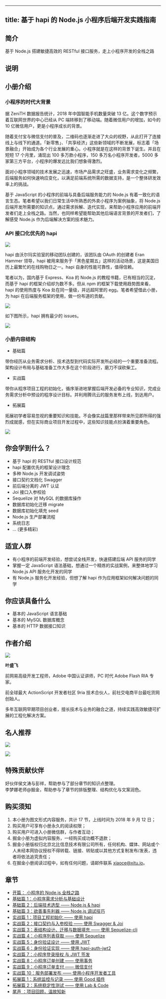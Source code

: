 
---
title: 基于 hapi 的 Node.js 小程序后端开发实践指南
---

## 简介
基于 Node.js 搭建敏捷高效的 RESTful 接口服务，走上小程序开发的全栈之路

## 说明
## 小册介绍

### 小程序的时代大背景

据 ZeniTH 数据报告统计，2018 年中国智能手机数量突破 13 亿。这个数字预示着互联网世界的中心已经从 PC 端转移到了移动端。随着微信用户的增加，如今的 10 亿微信用户，更是小程序成长的背景。

随着支付宝与微信支付的普及，二维码也逐渐走进了大众的视野，从此打开了连接线上与线下的通道。「新零售」、「共享经济」这些新领域的不断发展，标志着「场景融合」开始成为各个行业发展的重心。小程序就是在这样的背景下诞生。并且在短短 17 个月里，涌现出 100 多万款小程序，150 多万名小程序开发者，5000 多家第三方平台，小程序的爆发远比我们想象得激烈。

面对小程序领域的技术发展之迅速，市场产品需求之旺盛，业务需求变化之频繁，后端服务如何快速响应变化，以满足前端系统所需的数据支持，是一个整体研发效率上的挑战。

基于 JavaScript 的小程序的前端与具备后端服务能力的 Node.js 有着一致化的语言生态。笔者希望以我们日常生活中所熟悉的外卖小程序为案例抽象，将 Node.js 后端开发所需要的知识点，通过需求拆解、迭代实现，来帮助小程序应用的前端开发者们走上全栈之路。当然，也同样希望能帮助其他后端语言背景的开发者们，了解感受 Node.js 作为后端解决方案的技术魅力。

### API 接口化优先的 hapi

![](https://p1-jj.byteimg.com/tos-cn-i-t2oaga2asx/gold-user-assets/2018/9/10/165c277d89b63c40~tplv-t2oaga2asx-image.image)

hapi 由沃尔玛实验室的移动团队创建的，该团队由 OAuth 的创建者 Eran Hammer 领导，hapi 被用来服务于「黑色星期五」这样的活动场景，这是美国日历上最繁忙的在线购物日之一。hapi 自身的性能可靠性，值得信赖。

笔者以为，国内基于 Express、Koa 的 Node.js 的教程书籍，已有相当的沉淀，而基于 hapi 的框架介绍却为数不多。但从 npm 的框架下载使用趋势图来看，hapi 的使用热度与 Koa 处在同一量级，并远超阿里的 egg。笔者希望借此小册，为 hapi 在后端服务框架的使用，做一份布道的贡献。

![](https://p1-jj.byteimg.com/tos-cn-i-t2oaga2asx/gold-user-assets/2018/9/10/165c2696d64b923a~tplv-t2oaga2asx-image.image)

如下图所示，hapi 拥有最少的 issues。

![](https://p1-jj.byteimg.com/tos-cn-i-t2oaga2asx/gold-user-assets/2018/9/10/165c26d05921d5d4~tplv-t2oaga2asx-image.image)

### 小册内容结构

- 基础篇

带你经历从业务需求分析、技术选型到代码实际开发所必经的一个重要准备流程。架构设计布局与基础准备工作大多在这个阶段进行，磨刀不误砍柴工。

- 实战篇

带你从程序项目工程的初始化，循序渐进地掌握后端开发必备的专业知识，完成业务需求分析中预设的程序设计目标。并利用腾讯云的服务发布上线，到达用户。

- 拓展篇

拓展初学者容易忽视的重要知识和技能。不会像实战篇里那样带来所见即所得的强烈成就感，但在实际商业项目开发过程中，这些知识技能点扮演着重要角色。

![](https://p1-jj.byteimg.com/tos-cn-i-t2oaga2asx/gold-user-assets/2018/9/11/165c79f5796886d0~tplv-t2oaga2asx-image.image)

## 你会学到什么？

- 基于 hapi 的 RESTful 接口设计规范
- hapi 配置优先的框架设计理念
- 多种 Node.js 开发调试姿势
- 接口契约文档化 Swagger
- 前后端分离的 JWT 认证
- Joi 接口入参校验
- Sequelize 对 MySQL 的数据库操作
- 数据库初始化迁移 migrate
- 数据库初始化填充 seed
- Node.js 生产部署流程
- 系统日志
- ... \(更多精彩\)

## 适宜人群

- 有小程序的前端开发经验，想尝试全栈开发，快速搭建后端 API 服务的同学
- 掌握一定 JavaScript 语法基础，想通过一个精炼的实战案例，来整体地学习 Node.js API 服务化开发的同学
- 有 Node.js 服务化开发经验，但想了解 hapi 作为应用框架如何解决问题的同学

## 你应该具备什么

- 基本的 JavaScript 语言基础
- 基本的 MySQL 数据库概念
- 基本的 HTTP 数据接口知识

## 作者介绍

![](https://p1-jj.byteimg.com/tos-cn-i-t2oaga2asx/gold-user-assets/2018/9/11/165c79fac3990107~tplv-t2oaga2asx-image.image)

**叶盛飞**

前网易高级开发工程师，Adobe 中国认证讲师，PC 时代 Adobe Flash RIA 专家。

前全球最大 ActionScript 开发者社区 9ria 技术合伙人，前社交电商平台最吃货网创始人。

多年互联网早期项目创业者，擅长技术与业务的融合之道，持续实践高效敏捷可扩展的工程化解决方案。

## 名人推荐

![](https://p1-jj.byteimg.com/tos-cn-i-t2oaga2asx/gold-user-assets/2018/9/11/165c7a01564294f3~tplv-t2oaga2asx-image.image)

![](https://p1-jj.byteimg.com/tos-cn-i-t2oaga2asx/gold-user-assets/2018/9/11/165c7a0450b5e8f2~tplv-t2oaga2asx-image.image)

## 特殊贡献伙伴

好伙伴侯文涛与彭祥，帮助参与了部分章节的知识点整理。  
李梦娜老师\@掘金，帮助参与了章节的排版整理、结构优化与文案润色。

## 购买须知

1.  本小册为图文形式内容服务，共计 17 节，上线时间为 2018 年 9 月 12 日；
2.  购买用户可享有小册永久的阅读权限；
3.  购买用户可进入小册微信群，与作者互动；
4.  掘金小册为虚拟内容服务，一经购买成功概不退款；
5.  掘金小册版权归北京北比信息技术有限公司所有，任何机构、媒体、网站或个人未经本网协议授权不得转载、链接、转贴或以其他方式复制发布/发表，违者将依法追究责任；
6.  在掘金小册阅读过程中，如有任何问题，请邮件联系 <xiaoce@xitu.io>。

## 章节
- [开篇： 小程序的 Node.js 全栈之路](<./开篇： 小程序的 Node.js 全栈之路.md>)
- [基础篇 1：小程序需求分析与基础设计](<./基础篇 1：小程序需求分析与基础设计.md>)
- [基础篇 2：后端技术选型 —— Node.js \& hapi](<./基础篇 2：后端技术选型 —— Node.js & hapi.md>)
- [基础篇 3：欲善事先利器 —— Node.js 调试技巧](<./基础篇 3：欲善事先利器 —— Node.js 调试技巧.md>)
- [实战篇 1：项目工程初始化 —— 使用 hapi](<./实战篇 1：项目工程初始化 —— 使用 hapi.md>)
- [实战篇 2：接口契约与入参校验 —— 使用 Swagger \& Joi](<./实战篇 2：接口契约与入参校验 ——  使用 Swagger & Joi.md>)
- [实战篇 3：表结构设计、迁移与数据填充 —— 使用 Sequelize-cli](<./实战篇 3：表结构设计、迁移与数据填充 —— 使用 Sequelize-cli.md>)
- [实战篇 4：小程序列表获取 —— 使用 Sequelize](<./实战篇 4：小程序列表获取 —— 使用 Sequelize.md>)
- [实战篇 5：身份验证设计 —— 使用 JWT](<./ 实战篇 5：身份验证设计 —— 使用 JWT .md>)
- [实战篇 6：身份验证实现 —— 使用 hapi-auth-jwt2](<./实战篇 6：身份验证实现 —— 使用 hapi-auth-jwt2.md>)
- [实战篇 7：小程序登录授权 与 JWT 签发](<./实战篇 7：小程序登录授权 与 JWT 签发.md>)
- [实战篇 8：小程序订单创建 —— 使用事务](<./实战篇 8：小程序订单创建 —— 使用事务.md>)
- [实战篇 9：小程序订单支付 —— 微信支付](<./实战篇 9：小程序订单支付 —— 微信支付.md>)
- [实战篇 10：服务部署发布 —— 使用小程序开发者工具](<./实战篇 10：服务部署发布 —— 使用小程序开发者工具.md>)
- [拓展篇 1：系统监控与记录 —— 使用 Good 插件](<./拓展篇 1：系统监控与记录 —— 使用 Good 插件.md>)
- [拓展篇 2：系统稳定性测试 —— 使用 Lab \& Code](<./拓展篇 2：系统稳定性测试 —— 使用 Lab & Code.md>)
- [尾声 ：项目回顾，温故知新](<./尾声 ：项目回顾，温故知新.md>)

    